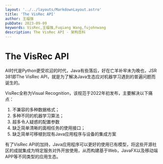 ```yaml
---
layout: '../../layouts/MarkdownLayout.astro'
title: 'The VisRec API'
author: 王福强
pubDate: 2023-09-09
keywords: VisRec,王福强,Fuqiang Wang,fujohnwang
description: The VisRec API - 架构百科
---
```


# The VisRec API

AI时代是Python更受欢迎的时代，Java有些落后，好在亡羊补牢未为晚也，JSR 381即The VisRec API，就是为了解决Java生态应对机器学习遇到的普遍问题而诞生的。

VisRec全称为Visual Recognition，该规范于2022年初发布，主要解决以下痛点：

1. 不兼容的多种数据格式；
2. 多种不同的机器学习算法；
3. 超多令人疑惑的配置参数
4. 缺乏简单清晰的面相任务的使用接口；
5. 缺乏简单可移植到现有Java应用程序与设备的集成方案

有了VisRec API的加持，Java应用程序可以更好的使用已有模型，将这些开源社区的成就集成为特定服务对外开放使用，从而构建基于Web，JavaFX以及移动端APP等不同类型的应用生态。